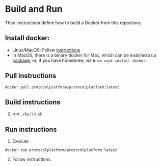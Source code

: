 # Build and Run

Thse instructions define how to build a Docker from this repository.

## Install docker:

- Linux/MacOS: Follow [instructions](https://docs.docker.com/get-docker/)
- In MacOS, there is a binary docker for Mac, which can be installed as
  a [package](https://docs.docker.com/docker-for-mac/),
  or, if you have homebrew, via `brew cask install docker`.

## Pull instructions

```
docker pull protocolplatform/protocolplatform:latest
```

## Build instructions

2. run `./build.sh`

## Run instructions

1. Execute
```
docker run protocolplatform/protocolplatform:latest
```

2. Follow instructions.
